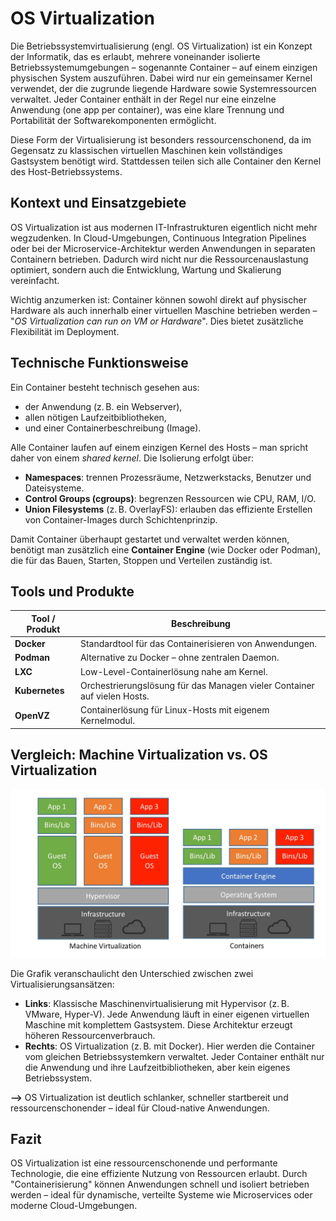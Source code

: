 
# OS Virtualization

Die Betriebssystemvirtualisierung (engl. OS Virtualization) ist ein Konzept der Informatik, das es erlaubt, mehrere voneinander isolierte Betriebssystemumgebungen – sogenannte Container – auf einem einzigen physischen System auszuführen. Dabei wird nur ein gemeinsamer Kernel verwendet, der die zugrunde liegende Hardware sowie Systemressourcen verwaltet. Jeder Container enthält in der Regel nur eine einzelne Anwendung (one app per container), was eine klare Trennung und Portabilität der Softwarekomponenten ermöglicht.

Diese Form der Virtualisierung ist besonders ressourcenschonend, da im Gegensatz zu klassischen virtuellen Maschinen kein vollständiges Gastsystem benötigt wird. Stattdessen teilen sich alle Container den Kernel des Host-Betriebssystems.

## Kontext und Einsatzgebiete

OS Virtualization ist aus modernen IT-Infrastrukturen eigentlich nicht mehr wegzudenken. In Cloud-Umgebungen, Continuous Integration Pipelines oder bei der Microservice-Architektur werden Anwendungen in separaten Containern betrieben. Dadurch wird nicht nur die Ressourcenauslastung optimiert, sondern auch die Entwicklung, Wartung und Skalierung vereinfacht.

Wichtig anzumerken ist: Container können sowohl direkt auf physischer Hardware als auch innerhalb einer virtuellen Maschine betrieben werden – "*OS Virtualization can run on VM or Hardware*". Dies bietet zusätzliche Flexibilität im Deployment.

## Technische Funktionsweise

Ein Container besteht technisch gesehen aus:
- der Anwendung (z. B. ein Webserver),
- allen nötigen Laufzeitbibliotheken,
- und einer Containerbeschreibung (Image).

Alle Container laufen auf einem einzigen Kernel des Hosts – man spricht daher von einem *shared kernel*. Die Isolierung erfolgt über:
- **Namespaces**: trennen Prozessräume, Netzwerkstacks, Benutzer und Dateisysteme.
- **Control Groups (cgroups)**: begrenzen Ressourcen wie CPU, RAM, I/O.
- **Union Filesystems** (z. B. OverlayFS): erlauben das effiziente Erstellen von Container-Images durch Schichtenprinzip.

Damit Container überhaupt gestartet und verwaltet werden können, benötigt man zusätzlich eine **Container Engine** (wie Docker oder Podman), die für das Bauen, Starten, Stoppen und Verteilen zuständig ist.

## Tools und Produkte

| Tool / Produkt | Beschreibung |
|----------------|--------------|
| **Docker** | Standardtool für das Containerisieren von Anwendungen. |
| **Podman** | Alternative zu Docker – ohne zentralen Daemon. |
| **LXC** | Low-Level-Containerlösung nahe am Kernel. |
| **Kubernetes** | Orchestrierungslösung für das Managen vieler Container auf vielen Hosts. |
| **OpenVZ** | Containerlösung für Linux-Hosts mit eigenem Kernelmodul. |

## Vergleich: Machine Virtualization vs. OS Virtualization

![Machine vs OS Virtualization](os_vs_machine_virtualization.jpeg)

Die Grafik veranschaulicht den Unterschied zwischen zwei Virtualisierungsansätzen:

- **Links**: Klassische Maschinenvirtualisierung mit Hypervisor (z. B. VMware, Hyper-V). Jede Anwendung läuft in einer eigenen virtuellen Maschine mit komplettem Gastsystem. Diese Architektur erzeugt höheren Ressourcenverbrauch.
- **Rechts**: OS Virtualization (z. B. mit Docker). Hier werden die Container vom gleichen Betriebssystemkern verwaltet. Jeder Container enthält nur die Anwendung und ihre Laufzeitbibliotheken, aber kein eigenes Betriebssystem.

**-->** OS Virtualization ist deutlich schlanker, schneller startbereit und ressourcenschonender – ideal für Cloud-native Anwendungen.

## Fazit

OS Virtualization ist eine ressourcenschonende und performante Technologie, die eine effiziente Nutzung von Ressourcen erlaubt. 
Durch "Containerisierung" können Anwendungen schnell und isoliert betrieben werden – ideal für dynamische, verteilte Systeme wie Microservices oder moderne Cloud-Umgebungen.
